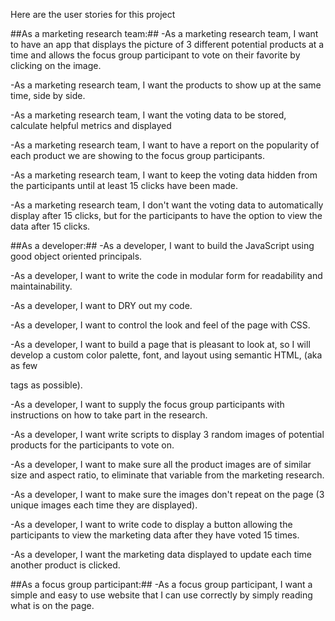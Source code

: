 Here are the user stories for this project

##As a marketing research team:##
-As a marketing research team, I want to have an app that displays the picture of 3 different potential products at a time and allows the focus group participant to vote on their favorite by clicking on the image.

-As a marketing research team, I want the products to show up at the same time, side by side.

-As a marketing research team, I want the voting data to be stored, calculate helpful metrics and displayed

-As a marketing research team, I want to have a report on the popularity of each product we are showing to the focus group participants.

-As a marketing research team, I want to keep the voting data hidden from the participants until at least 15 clicks have been made.

-As a marketing research team, I don't want the voting data to automatically display after 15 clicks, but for the participants to have the option to view the data after 15 clicks.

##As a developer:##
-As a developer, I want to build the JavaScript using good object oriented principals.

-As a developer, I want to write the code in modular form for readability and maintainability.

-As a developer, I want to DRY out my code.

-As a developer, I want to control the look and feel of the page with CSS.

-As a developer, I want to build a page that is pleasant to look at, so I will develop a custom color palette, font, and layout using semantic HTML, (aka as few <div> tags as possible).

-As a developer, I want to supply the focus group participants with instructions on how to take part in the research.

-As a developer, I want write scripts to display 3 random images of potential products for the participants to vote on.

-As a developer, I want to make sure all the product images are of similar size and aspect ratio, to eliminate that variable from the marketing research.

-As a developer, I want to make sure the images don't repeat on the page (3 unique images each time they are displayed).

-As a developer, I want to write code to display a button allowing the participants to view the marketing data after they have voted 15 times.

-As a developer, I want the marketing data displayed to update each time another product is clicked.


##As a focus group participant:##
-As a focus group participant, I want a simple and easy to use website that I can use correctly by simply reading what is on the page.
